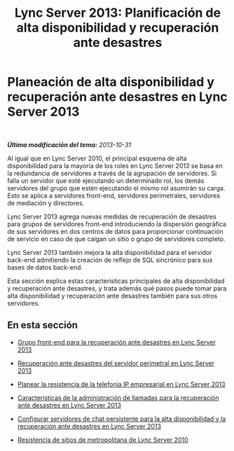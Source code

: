﻿---
title: "Lync Server 2013: Planificación de alta disponibilidad y recuperación ante desastres"
TOCTitle: Planeación de alta disponibilidad y recuperación ante desastres
ms:assetid: 15a72073-0336-45dd-b2a0-35e7522c6000
ms:mtpsurl: https://technet.microsoft.com/es-es/library/JJ204703(v=OCS.15)
ms:contentKeyID: 48274534
ms.date: 01/07/2017
mtps_version: v=OCS.15
ms.translationtype: HT
---

# Planeación de alta disponibilidad y recuperación ante desastres en Lync Server 2013

 

_**Última modificación del tema:** 2013-10-31_

Al igual que en Lync Server 2010, el principal esquema de alta disponibilidad para la mayoría de los roles en Lync Server 2013 se basa en la redundancia de servidores a través de la agrupación de servidores. Si falla un servidor que esté ejecutando un determinado rol, los demás servidores del grupo que estén ejecutando el mismo rol asumirán su carga. Esto se aplica a servidores front-end, servidores perimetrales, servidores de mediación y directores.

Lync Server 2013 agrega nuevas medidas de recuperación de desastres para grupos de servidores front-end introduciendo la dispersión geográfica de sus servidores en dos centros de datos para proporcionar continuación de servicio en caso de que caigan un sitio o grupo de servidores completo.

Lync Server 2013 también mejora la alta disponibilidad para el servidor back-end admitiendo la creación de reflejo de SQL sincrónico para sus bases de datos back-end.

Esta sección explica estas características principales de alta disponibilidad y recuperación ante desastres, y trata además qué pasos puede tomar para alta disponibilidad y recuperación ante desastres también para sus otros servidores.

## En esta sección

  - [Grupo front-end para la recuperación ante desastres en Lync Server 2013](lync-server-2013-front-end-pool-disaster-recovery.md)

  - [Recuperación ante desastres del servidor perimetral en Lync Server 2013](lync-server-2013-edge-server-disaster-recovery.md)

  - [Planear la resistencia de la telefonía IP empresarial en Lync Server 2013](lync-server-2013-planning-for-enterprise-voice-resiliency.md)

  - [Características de la administración de llamadas para la recuperación ante desastres en Lync Server 2013](lync-server-2013-call-management-features-for-disaster-recovery.md)

  - [Configurar servidores de chat persistente para la alta disponibilidad y la recuperación ante desastres en Lync Server 2013](lync-server-2013-configuring-persistent-chat-server-for-high-availability-and-disaster-recovery.md)

  - [Resistencia de sitios de metropolitana de Lync Server 2010](lync-server-2013-compatibility-with-lync-server-2010-metropolitan-site-resiliency.md)

